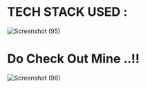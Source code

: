  # TECH STACK USED :

 ![Screenshot (95)](https://user-images.githubusercontent.com/93249038/215408664-fe98c0b3-705f-48a9-a0dc-153f3cb383e1.png)
 
# Do Check Out Mine ..!!


![Screenshot (96)](https://user-images.githubusercontent.com/93249038/215409964-f5a31082-cdf2-4a64-b012-9e46ccb69590.png)
